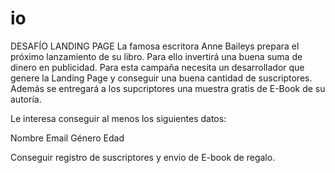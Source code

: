 # io
DESAFÍO LANDING PAGE
La famosa escritora Anne Baileys prepara el próximo lanzamiento de su libro.
Para ello invertirá una buena suma de dinero en publicidad.
Para esta campaña necesita un desarrollador que genere la Landing Page y conseguir una buena cantidad de suscriptores.
Además se entregará a los supcriptores una muestra gratis de E-Book de su autoría.

Le interesa conseguir al menos los siguientes datos:

Nombre
Email
Género
Edad

Conseguir registro de suscriptores y envio de E-book de regalo.
